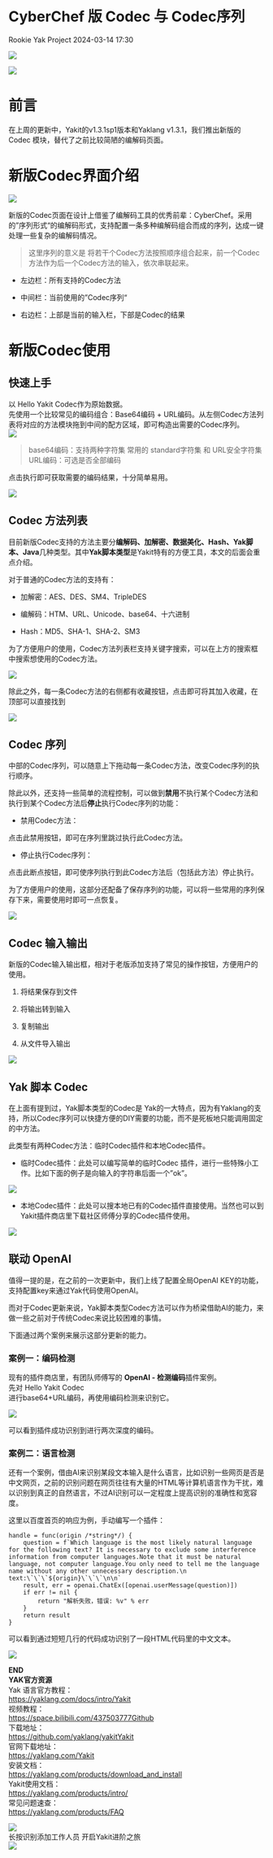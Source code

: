 # CyberChef 版 Codec 与 Codec序列
Rookie  Yak Project   2024-03-14 17:30  
  
![](/articles/wechat2md-57d4b38fb5fac67b077017855ed50c43.gif)  
  
![](/articles/wechat2md-f8e529880cfeb99995d9baa84c2d88bf.png)  
  
  
# **前言**  
  
在上周的更新中，Yakit的v1.3.1sp1版本和Yaklang v1.3.1，我们推出新版的 Codec 模块，替代了之前比较简陋的编解码页面。  
  
  
# **新版Codec界面介绍**  
  
![](/articles/wechat2md-2d5790a5298f7d855feab59cc45c6097.png)  
  
新版的Codec页面在设计上借鉴了编解码工具的优秀前辈：CyberChef。采用的”序列形式“的编解码形式，支持配置一条多种编解码组合而成的序列，达成一键处理一些复杂的编解码情况。  
> 这里序列的意义是 将若干个Codec方法按照顺序组合起来，前一个Codec方法作为后一个Codec方法的输入，依次串联起来。  
  
- 左边栏：所有支持的Codec方法  
  
- 中间栏：当前使用的”Codec序列“  
  
- 右边栏：上部是当前的输入栏，下部是Codec的结果  
  
#   
  
# **新版Codec使用**  
  
## **快速上手**    
以 Hello Yakit Codec作为原始数据。    
先使用一个比较常见的编码组合：Base64编码 + URL编码。从左侧Codec方法列表将对应的方法模块拖到中间的配方区域，即可构造出需要的Codec序列。   
![](/articles/wechat2md-0cc370e30d79478d6052f0ede6fa33fc.png)  
> base64编码：支持两种字符集 常用的 standard字符集 和 URL安全字符集URL编码：可选是否全部编码    

点击执行即可获取需要的编码结果，十分简单易用。  
  
![](/articles/wechat2md-7d2906750bd8aac93b57941aa0b076fd.png)  
  
## **Codec 方法列表**   
目前新版Codec支持的方法主要分**编解码、加解密、数据美化、Hash、Yak脚本、Java**几种类型。其中**Yak脚本类型**是Yakit特有的方便工具，本文的后面会重点介绍。  
  
对于普通的Codec方法的支持有：  
- 加解密：AES、DES、SM4、TripleDES   
- 编解码：HTM、URL、Unicode、base64、十六进制  
  
- Hash：MD5、SHA-1、SHA-2、SM3  
  
  
为了方便用户的使用，Codec方法列表栏支持关键字搜索，可以在上方的搜索框中搜索想使用的Codec方法。  
  
![](/articles/wechat2md-267c1cdac7d10b481ad7692b7e8be93e.png)  
  
除此之外，每一条Codec方法的右侧都有收藏按钮，点击即可将其加入收藏，在顶部可以直接找到  
  
![](/articles/wechat2md-dcabf71b2fc32997c8b9e7efb97a68ba.png)  
  
## **Codec 序列**  
中部的Codec序列，可以随意上下拖动每一条Codec方法，改变Codec序列的执行顺序。  
  
除此以外，还支持一些简单的流程控制，可以做到**禁用**不执行某个Codec方法和 执行到某个Codec方法后**停止**执行Codec序列的功能：  
- 禁用Codec方法：  
  
点击此禁用按钮，即可在序列里跳过执行此Codec方法。  
- 停止执行Codec序列：  
  
点击此断点按钮，即可使序列执行到此Codec方法后（包括此方法）停止执行。  
  
为了方便用户的使用，这部分还配备了保存序列的功能，可以将一些常用的序列保存下来，需要使用时即可一点恢复。  
  
![](/articles/wechat2md-a19702de096a03c884ea3f38b71ef44d.png)  
  
## **Codec 输入输出**  
新版的Codec输入输出框，相对于老版添加支持了常见的操作按钮，方便用户的使用。  
1. 将结果保存到文件  
  
2. 将输出转到输入  
  
3. 复制输出  
  
4. 从文件导入输出  
  
![](/articles/wechat2md-8fa6392c36d9ad35106bbda35860ad92.png)  
  
  
## **Yak 脚本 Codec**  
  
在上面有提到过，Yak脚本类型的Codec是 Yak的一大特点，因为有Yaklang的支持，所以Codec序列可以快捷方便的DIY需要的功能，而不是死板地只能调用固定的中方法。  
  
此类型有两种Codec方法：临时Codec插件和本地Codec插件。  
- 临时Codec插件：此处可以编写简单的临时Codec 插件，进行一些特殊小工作。比如下面的例子是向输入的字符串后面一个”ok”。  
  
![](/articles/wechat2md-ae86806a8934f02c068b0db549645d51.png)  
- 本地Codec插件：此处可以搜本地已有的Codec插件直接使用。当然也可以到Yakit插件商店里下载社区师傅分享的Codec插件使用。  
  
![](/articles/wechat2md-5681cbab50e43117865d32d04e58f46b.png)  
  
## **联动 OpenAI**  
值得一提的是，在之前的一次更新中，我们上线了配置全局OpenAI KEY的功能，支持配置key来通过Yak代码使用OpenAI。  
  
而对于Codec更新来说，Yak脚本类型Codec方法可以作为桥梁借助AI的能力，来做一些之前对于传统Codec来说比较困难的事情。  
  
下面通过两个案例来展示这部分更新的能力。  
  
### **案例一：编码检测**  
现有的插件商店里，有团队师傅写的 **OpenAI - 检测编码**插件案例。  
先对 Hello Yakit Codec  
 进行base64+URL编码，再使用编码检测来识别它。  
  
![](/articles/wechat2md-6b99bc78fa55aeda0f9bc9c5f6955cd3.png)  
  
可以看到插件成功识别到进行两次深度的编码。  
  
### **案例二：语言检测** 
还有一个案例，借由AI来识别某段文本输入是什么语言，比如识别一些网页是否是中文网页，之前的识别问题在网页往往有大量的HTML等计算机语言作为干扰，难以识别到真正的自然语言，不过AI识别可以一定程度上提高识别的准确性和宽容度。  
  
这里以百度首页的响应为例，手动编写一个插件：  
```
handle = func(origin /*string*/) {
    question = f`Which language is the most likely natural language for the following text? It is necessary to exclude some interference information from computer languages.Note that it must be natural language, not computer language.You only need to tell me the language name without any other unnecessary description.\n text:\`\`\`${origin}\`\`\`\n\n`
    result, err = openai.ChatEx([openai.userMessage(question)])
    if err != nil {
        return "解析失败，错误: %v" % err
    }
    return result
}
``` 
  
可以看到通过短短几行的代码成功识别了一段HTML代码里的中文文本。  
  
![](/articles/wechat2md-59adb6b7eabbe3699694e9bbd4fa71d5.png)  
  
  
**END**  
**YAK官方资源**  
Yak 语言官方教程：  
https://yaklang.com/docs/intro/Yakit   
视频教程：  
https://space.bilibili.com/437503777Github  
下载地址：  
https://github.com/yaklang/yakitYakit  
官网下载地址：  
https://yaklang.com/Yakit  
安装文档：  
https://yaklang.com/products/download_and_install  
Yakit使用文档：  
https://yaklang.com/products/intro/  
常见问题速查：  
https://yaklang.com/products/FAQ  
  
![](/articles/wechat2md-85062b6e6c63b9d9d17d1e2a5ca2ec01.other)  
长按识别添加工作人员
开启Yakit进阶之旅  
![](/articles/wechat2md-14665f86963c7c123b43378ebc55bb0f.other)
  
  
  
